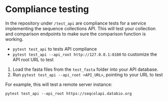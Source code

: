# Compliance testing


In the repository under `/test_api` are compliance tests for a service implementing the sequence collections API. This will test your collection and comparison endpoints to make sure the comparison function is working. 

- `pytest test_api` to tests API compliance
- `pytest test_api --api_root http://127.0.0.1:8100` to customize the API root URL to test

1. Load the fasta files from the `test_fasta` folder into your API database.
2. Run `pytest test_api --api_root <API_URL>`, pointing to your URL to test

For example, this will test a remote server instance:

```
pytest test_api --api_root https://seqcolapi.databio.org
```